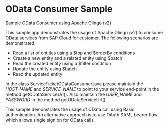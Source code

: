 OData Consumer Sample
=====================

Sample OData Consumer using Apache Olingo (v2)

This sample app demonstrates the usage of Apache Olingo (v2) to consume OData services from SAP Cloud for customer. The following scenarios are demonstrated:

* Read a list of entities using a $top and $orderBy conditions
* Create a new entity and a related entity using $batch
* Read the created entity using a $filter condition
* Update the entity using $batch
* Read the updated entity

In the class ServiceTicketODataConsumer.java please maintain the _HOST_NAME_ and _SERVICE_NAME_ to point to your service end-point in the method getODataServiceUrl(). Also maintain the _USER_NAME_ and _PASSWORD_ in the method getODataServiceUrl().

This sample demonstrates the usage of OData call using Basic authentication. An alternative approach is to use OAuth SAML bearer flow which allows single sign on for OData calls.

